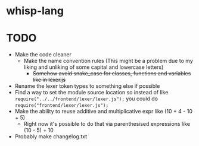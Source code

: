 # whisp-lang

# TODO
- Make the code cleaner
	+ Make the name convention rules (This might be a problem due to my liking and unliking of some capital and lowercase letters)
		* ~~Somehow avoid snake_case for classes, functions and variables like in lexer.js~~
- Rename the lexer token types to something else if possible
- Find a way to set the module source location so instead of like `require("../../frontend/lexer/lexer.js");` you could do `require("frontend/lexer/lexer.js");`
- Make the ability to reuse additive and multiplicative expr like (10 + 4 - 10 + 5)
	+ Right now it's possible to do that via parenthesised expressions like (10 - 5) + 10
- Probably make changelog.txt